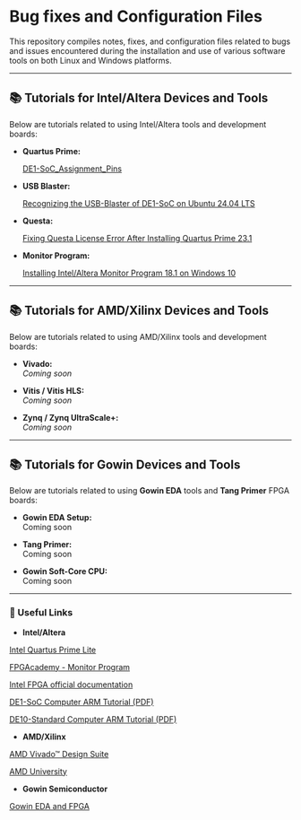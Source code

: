 # Bug fixes and Configuration Files
This repository compiles notes, fixes, and configuration files related to bugs and issues encountered during the installation and use of various software tools on both Linux and Windows platforms.

---

## 📚 Tutorials for Intel/Altera Devices and Tools

Below are tutorials related to using Intel/Altera tools and development boards:

- **Quartus Prime:**
  
  [DE1-SoC_Assignment_Pins](https://github.com/mcleber/Bug_fixes_and_Configuration_Files/blob/main/Intel-Altera/board-settings/DE1_SoC_assignment_pins.qsf)  

- **USB Blaster:**
  
  [Recognizing the USB-Blaster of DE1-SoC on Ubuntu 24.04 LTS](https://github.com/mcleber/Bug_fixes_and_Configuration_Files/blob/main/Intel-Altera/Recognizing%20the%20USB-Blaster%20of%20DE1-SoC%20on%20Ubuntu%2024.04%20LTS.md)

- **Questa:**

  [Fixing Questa License Error After Installing Quartus Prime 23.1](https://github.com/mcleber/Bug_fixes_and_Configuration_Files/blob/main/Intel-Altera/Fixing%20Questa%20License%20Error%20After%20Installing%20Quartus%20Prime%2023.1.md)

- **Monitor Program:**

  [Installing Intel/Altera Monitor Program 18.1 on Windows 10](https://github.com/mcleber/Bug_fixes_and_Configuration_Files/blob/main/Intel-Altera/Installing%20Intel-Altera%20Monitor%20Program%2018.1%20on%20Windows%2010.md)

---

## 📚 Tutorials for AMD/Xilinx Devices and Tools

Below are tutorials related to using AMD/Xilinx tools and development boards:

- **Vivado:**  
  *Coming soon*

- **Vitis / Vitis HLS:**  
  *Coming soon*

- **Zynq / Zynq UltraScale+:**  
  *Coming soon*

---

## 📚 Tutorials for Gowin Devices and Tools

Below are tutorials related to using **Gowin EDA** tools and **Tang Primer** FPGA boards:

- **Gowin EDA Setup:**  
  Coming soon

- **Tang Primer:**  
  Coming soon

- **Gowin Soft-Core CPU:**  
  Coming soon

---

### 🔗 Useful Links

- **Intel/Altera**

[Intel Quartus Prime Lite](https://www.intel.com.br/content/www/br/pt/collections/products/fpga/software/downloads.html?s=Newest)

[FPGAcademy - Monitor Program](https://fpgacademy.org/tools.html)

[Intel FPGA official documentation](https://www.intel.com/content/www/us/en/products/details/fpga.html)

[DE1-SoC Computer ARM Tutorial (PDF)](https://fpgacademy.org/Downloads/DE1-SoC_Computer_ARM.pdf)

[DE10-Standard Computer ARM Tutorial (PDF)](https://fpgacademy.org/Downloads/DE10-Standard_Computer_ARM.pdf) 

- **AMD/Xilinx**

[AMD Vivado™ Design Suite](https://www.xilinx.com/support/download/index.html/content/xilinx/en/downloadNav/vivado-design-tools.html)

[AMD University](https://www.amd.com/pt/corporate/university-program.html)

- **Gowin Semiconductor**

[Gowin EDA and FPGA](https://www.gowinsemi.com/en/)




